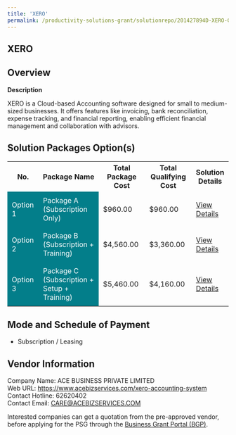 ```yaml
---
title: 'XERO'
permalink: /productivity-solutions-grant/solutionrepo/201427894D-XERO-G
---
```


## XERO

## Overview

**Description**

XERO is a Cloud-based Accounting software designed for small to medium-sized businesses. It offers features like invoicing, bank reconciliation, expense tracking, and financial reporting, enabling efficient financial management and collaboration with advisors.

## Solution Packages Option(s)

<table>
<tr>
<th><b>No.</b></th>
<th><b>Package Name</b></th>
<th><b>Total Package Cost</b></th>
<th><b>Total Qualifying Cost</b></th>
<th><b>Solution Details</b></th>
</tr>
<tr>
<td style='padding: 10px; background-color: #037E8A; color: #FFFFFF;'>Option 1</td>
<td style='padding: 10px; background-color: #037E8A; color: #FFFFFF;'>Package A (Subscription Only)</td>
<td style='padding: 10px;'>$960.00</td>
<td style='padding: 10px;'>$960.00</td>
<td style='padding: 10px;'><a href='/images/psg/201427894D_20230273_26112024_Desensitised_Annex3_Part1.pdf' target='_blank'>View Details</a></td>
</tr>
<tr>
<td style='padding: 10px; background-color: #037E8A; color: #FFFFFF;'>Option 2</td>
<td style='padding: 10px; background-color: #037E8A; color: #FFFFFF;'>Package B (Subscription + Training)</td>
<td style='padding: 10px;'>$4,560.00</td>
<td style='padding: 10px;'>$3,360.00</td>
<td style='padding: 10px;'><a href='/images/psg/201427894D_20230273_26112024_Desensitised_Annex3_Part2.pdf' target='_blank'>View Details</a></td>
</tr>
<tr>
<td style='padding: 10px; background-color: #037E8A; color: #FFFFFF;'>Option 3</td>
<td style='padding: 10px; background-color: #037E8A; color: #FFFFFF;'>Package C (Subscription + Setup + Training)</td>
<td style='padding: 10px;'>$5,460.00</td>
<td style='padding: 10px;'>$4,160.00</td>
<td style='padding: 10px;'><a href='/images/psg/201427894D_20230273_26112024_Desensitised_Annex3_Part3.pdf' target='_blank'>View Details</a></td>
</tr>
</table>

## Mode and Schedule of Payment

 - Subscription / Leasing

## Vendor Information

 Company Name: ACE BUSINESS PRIVATE LIMITED<br>Web URL: https://www.acebizservices.com/xero-accounting-system <br>Contact Hotline: 62620402 <br>Contact Email: CARE@ACEBIZSERVICES.COM <br>

Interested companies can get a quotation from the pre-approved vendor, before applying for the PSG through the <a href='https://www.businessgrants.gov.sg/' target='_blank' rel='noopener'>Business Grant Portal (BGP)</a>.

<script src="/jquery/resize-tables.js"></script>
